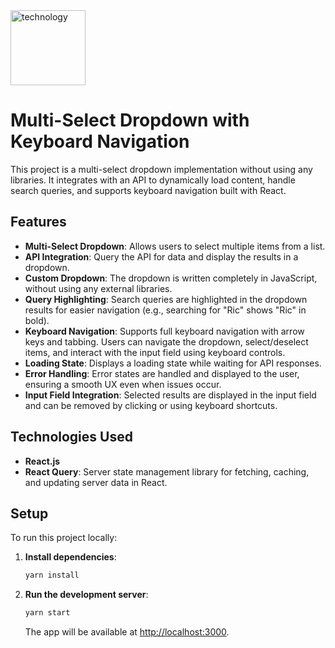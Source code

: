 <img src="https://static-00.iconduck.com/assets.00/react-icon-2048x2048-o8k3ymqa.png" alt="technology" width="120" height="120" />

# Multi-Select Dropdown with Keyboard Navigation

This project is a multi-select dropdown implementation without using any libraries. It integrates with an API to dynamically load content, handle search queries, and supports keyboard navigation built with React.

## Features

- **Multi-Select Dropdown**: Allows users to select multiple items from a list.
- **API Integration**: Query the API for data and display the results in a dropdown.
- **Custom Dropdown**: The dropdown is written completely in JavaScript, without using any external libraries.
- **Query Highlighting**: Search queries are highlighted in the dropdown results for easier navigation (e.g., searching for "Ric" shows "Ric" in bold).
- **Keyboard Navigation**: Supports full keyboard navigation with arrow keys and tabbing. Users can navigate the dropdown, select/deselect items, and interact with the input field using keyboard controls.
- **Loading State**: Displays a loading state while waiting for API responses.
- **Error Handling**: Error states are handled and displayed to the user, ensuring a smooth UX even when issues occur.
- **Input Field Integration**: Selected results are displayed in the input field and can be removed by clicking or using keyboard shortcuts.

## Technologies Used

- **React.js**
- **React Query**: Server state management library for fetching, caching, and updating server data in React.

## Setup

To run this project locally:

1. **Install dependencies**:

   ```bash
   yarn install
   ```

2. **Run the development server**:

   ```bash
   yarn start
   ```

   The app will be available at [http://localhost:3000](http://localhost:3000).
